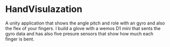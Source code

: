 # HandVisulazation
 
A unity application that shows the angle pitch and role with an gyro and also the flex of your fingers. I build a glove with a wemos D1 mini that sents the gyro data and has also five presure sensors that show how much each finger is bent. 
